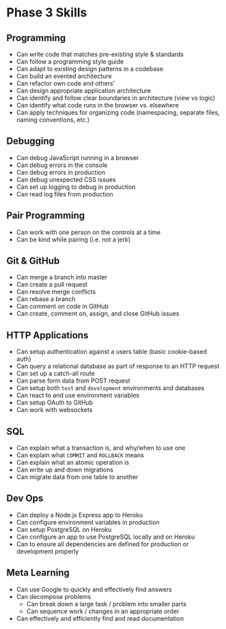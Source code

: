 # Phase 3 Skills

## Programming

- Can write code that matches pre-existing style & standards
- Can follow a programming style guide
- Can adapt to existing design patterns in a codebase
- Can build an evented architecture
- Can refactor own code and others'
- Can design appropriate application architecture
- Can identify and follow clear boundaries in architecture (view vs logic)
- Can identify what code runs in the browser vs. elsewhere
- Can apply techniques for organizing code (namespacing, separate files, naming conventions, etc.)

## Debugging

- Can debug JavaScript running in a browser
- Can debug errors in the console
- Can debug errors in production
- Can debug unexpected CSS issues
- Can set up logging to debug in production
- Can read log files from production

## Pair Programming

- Can work with one person on the controls at a time
- Can be kind while pairing (i.e. not a jerk)

## Git & GitHub

- Can merge a branch into master
- Can create a pull request
- Can resolve merge conflicts
- Can rebase a branch
- Can comment on code in GitHub
- Can create, comment on, assign, and close GitHub issues

## HTTP Applications

- Can setup authentication against a users table (basic cookie-based auth)
- Can query a relational database as part of response to an HTTP request
- Can set up a catch-all route
- Can parse form data from POST request
- Can setup both `test` and `development` environments and databases
- Can react to and use environment variables
- Can setup OAuth to GitHub
- Can work with websockets

## SQL

- Can explain what a transaction is, and why/when to use one
- Can explain what `COMMIT` and `ROLLBACK` means
- Can explain what an atomic operation is
- Can write up and down migrations
- Can migrate data from one table to another

## Dev Ops

- Can deploy a Node.js Express app to Heroku
- Can configure environment variables in production
- Can setup PostgreSQL on Heroku
- Can configure an app to use PostgreSQL locally and on Heroku
- Can to ensure all dependencies are defined for production or development properly

## Meta Learning

- Can use Google to quickly and effectively find answers
- Can decompose problems
  - Can break down a large task / problem into smaller parts
  - Can sequence work / changes in an appropriate order
- Can effectively and efficiently find and read documentation
